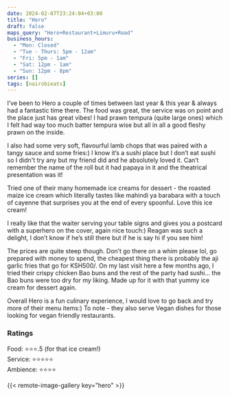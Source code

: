 ```yaml
---
date: 2024-02-07T23:24:04+03:00
title: "Hero"
draft: false
maps_query: "Hero+Restaurant+Limuru+Road"
business_hours:
  - "Mon: Closed"
  - "Tue - Thurs: 5pm - 12am"
  - "Fri: 5pm - 1am"
  - "Sat: 12pm - 1am"
  - "Sun: 12pm - 8pm"
series: []
tags: [nairobieats]
---
```


I’ve been to Hero a couple of times between last year & this year & always had a fantastic time there. The food was great, the service was on point and the place just has great vibes! I had prawn tempura (quite large ones) which I felt had way too much batter tempura wise but all in all a good fleshy prawn on the inside.

I also had some very soft, flavourful lamb chops that was paired with a tangy sauce and some fries:) I know it’s a sushi place but I don’t eat sushi so I didn't try any but my friend did and he absolutely loved it. Can’t remember the name of the roll but it had papaya in it and the theatrical presentation was it!

Tried one of their many homemade ice creams for dessert - the roasted maize ice cream which literally tastes like mahindi ya barabara with a touch of cayenne that surprises you at the end of every spoonful. Love this ice cream!

I really like that the waiter serving your table signs and gives you a postcard with a superhero on the cover, again nice touch:) Reagan was such a delight, I don’t know if he’s still there but if he is say hi if you see him!

The prices are quite steep though. Don’t go there on a whim please lol, go prepared with money to spend, the cheapest thing there is probably the aji garlic fries that go for KSH500/. On my last visit here a few months ago, I tried their crispy chicken Bao buns and the rest of the party had sushi… the Bao buns were too dry for my liking. Made up for it with that yummy ice cream for dessert again.

Overall Hero is a fun culinary experience, I would love to go back and try more of their menu items:) To note - they also serve Vegan dishes for those looking for vegan friendly restaurants.

### Ratings

Food: ⭐️⭐️⭐️.5 (for that ice cream!)<br>
Service: ⭐️⭐️⭐️⭐️⭐️<br>
Ambience: ⭐️⭐️⭐️⭐️<br>

{{< remote-image-gallery key="hero" >}}